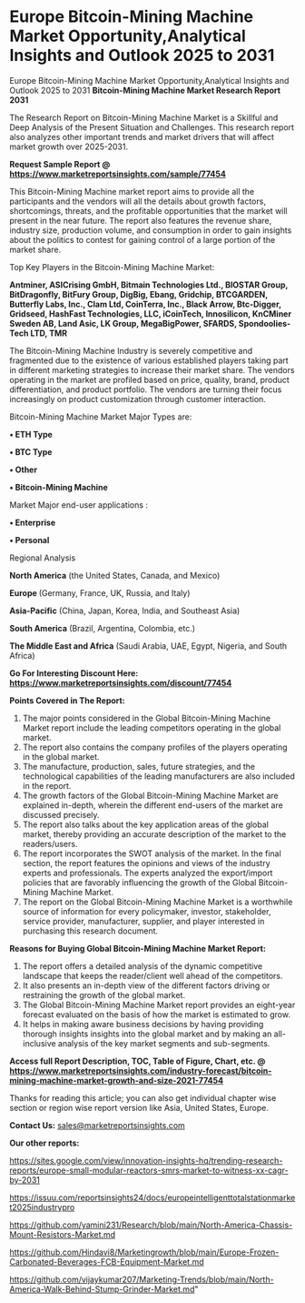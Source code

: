 # Europe Bitcoin-Mining Machine Market Opportunity,Analytical Insights and Outlook 2025 to 2031
Europe Bitcoin-Mining Machine Market Opportunity,Analytical Insights and Outlook 2025 to 2031
<strong>Bitcoin-Mining Machine Market Research Report 2031</strong>

The Research Report on Bitcoin-Mining Machine Market is a Skillful and Deep Analysis of the Present Situation and Challenges. This research report also analyzes other important trends and market drivers that will affect market growth over 2025-2031.

<strong>Request Sample Report @ <a href=https://www.marketreportsinsights.com/sample/77454>https://www.marketreportsinsights.com/sample/77454</a></strong>

This Bitcoin-Mining Machine market report aims to provide all the participants and the vendors will all the details about growth factors, shortcomings, threats, and the profitable opportunities that the market will present in the near future. The report also features the revenue share, industry size, production volume, and consumption in order to gain insights about the politics to contest for gaining control of a large portion of the market share.

Top Key Players in the Bitcoin-Mining Machine Market:

<strong>Antminer, ASICrising GmbH, Bitmain Technologies Ltd., BIOSTAR Group, BitDragonfly, BitFury Group, DigBig, Ebang, Gridchip, BTCGARDEN, Butterfly Labs, Inc., Clam Ltd, CoinTerra, Inc., Black Arrow, Btc-Digger, Gridseed, HashFast Technologies, LLC, iCoinTech, Innosilicon, KnCMiner Sweden AB, Land Asic, LK Group, MegaBigPower, SFARDS, Spondoolies-Tech LTD, TMR</strong>

The Bitcoin-Mining Machine Industry is severely competitive and fragmented due to the existence of various established players taking part in different marketing strategies to increase their market share. The vendors operating in the market are profiled based on price, quality, brand, product differentiation, and product portfolio. The vendors are turning their focus increasingly on product customization through customer interaction.

Bitcoin-Mining Machine Market Major Types are:

<strong>• ETH Type

• BTC Type

• Other

• Bitcoin-Mining Machine</strong>

Market Major end-user applications :

<strong>• Enterprise

• Personal</strong>

Regional Analysis

</u><strong><b>North America</b></strong> (the United States, Canada, and Mexico)

<strong><b>Europe </b></strong>(Germany, France, UK, Russia, and Italy)

<strong><b>Asia-Pacific</b></strong> (China, Japan, Korea, India, and Southeast Asia)

<strong><b>South America</b></strong> (Brazil, Argentina, Colombia, etc.)

<strong><b>The Middle East and Africa</b></strong> (Saudi Arabia, UAE, Egypt, Nigeria, and South Africa)

<strong>Go For Interesting Discount Here: <a href=https://www.marketreportsinsights.com/discount/77454>https://www.marketreportsinsights.com/discount/77454</a></strong>

<strong>Points Covered in The Report:</strong>
<ol>
  <li>The major points considered in the Global Bitcoin-Mining Machine Market report include the leading competitors operating in the global market.</li>
  <li>The report also contains the company profiles of the players operating in the global market.</li>
  <li>The manufacture, production, sales, future strategies, and the technological capabilities of the leading manufacturers are also included in the report.</li>
  <li>The growth factors of the Global Bitcoin-Mining Machine Market are explained in-depth, wherein the different end-users of the market are discussed precisely.</li>
  <li>The report also talks about the key application areas of the global market, thereby providing an accurate description of the market to the readers/users.</li>
  <li>The report incorporates the SWOT analysis of the market. In the final section, the report features the opinions and views of the industry experts and professionals. The experts analyzed the export/import policies that are favorably influencing the growth of the Global Bitcoin-Mining Machine Market.</li>
  <li>The report on the Global Bitcoin-Mining Machine Market is a worthwhile source of information for every policymaker, investor, stakeholder, service provider, manufacturer, supplier, and player interested in purchasing this research document.</li>
</ol>
<strong>Reasons for Buying Global Bitcoin-Mining Machine Market Report:</strong>

<ol>
  <li>The report offers a detailed analysis of the dynamic competitive landscape that keeps the reader/client well ahead of the competitors.</li>
  <li>It also presents an in-depth view of the different factors driving or restraining the growth of the global market.</li>
  <li>The Global Bitcoin-Mining Machine Market report provides an eight-year forecast evaluated on the basis of how the market is estimated to grow.</li>
  <li>It helps in making aware business decisions by having providing thorough insights insights into the global market and by making an all-inclusive analysis of the key market segments and sub-segments.</li>
</ol>
<strong>Access full Report Description, TOC, Table of Figure, Chart, etc. @ <a href=https://www.marketreportsinsights.com/industry-forecast/bitcoin-mining-machine-market-growth-and-size-2021-77454>https://www.marketreportsinsights.com/industry-forecast/bitcoin-mining-machine-market-growth-and-size-2021-77454</a></strong>


Thanks for reading this article; you can also get individual chapter wise section or region wise report version like Asia, United States, Europe.

<strong>Contact Us:</strong>
sales@marketreportsinsights.com

<strong>Our other reports:</strong>

<a href=https://sites.google.com/view/innovation-insights-hq/trending-research-reports/europe-small-modular-reactors-smrs-market-to-witness-xx-cagr-by-2031>https://sites.google.com/view/innovation-insights-hq/trending-research-reports/europe-small-modular-reactors-smrs-market-to-witness-xx-cagr-by-2031</a>

<a href=https://issuu.com/reportsinsights24/docs/europeintelligenttotalstationmarket2025industrypro>https://issuu.com/reportsinsights24/docs/europeintelligenttotalstationmarket2025industrypro</a>

<a href=https://github.com/yamini231/Research/blob/main/North-America-Chassis-Mount-Resistors-Market.md>https://github.com/yamini231/Research/blob/main/North-America-Chassis-Mount-Resistors-Market.md</a>

<a href=https://github.com/Hindavi8/Marketingrowth/blob/main/Europe-Frozen-Carbonated-Beverages-FCB-Equipment-Market.md>https://github.com/Hindavi8/Marketingrowth/blob/main/Europe-Frozen-Carbonated-Beverages-FCB-Equipment-Market.md</a>

<a href=https://github.com/vijaykumar207/Marketing-Trends/blob/main/North-America-Walk-Behind-Stump-Grinder-Market.md>https://github.com/vijaykumar207/Marketing-Trends/blob/main/North-America-Walk-Behind-Stump-Grinder-Market.md</a>"
